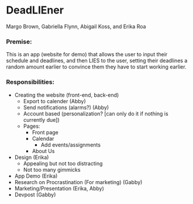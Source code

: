 # DeadLIEner
Margo Brown, Gabriella Flynn, Abigail Koss, and Erika Roa

### Premise:
This is an app (website for demo) that allows the user to input their schedule and deadlines, and then LIES to the user, setting their deadlines a random amount earlier to convince them they have to start working earlier.

### Responsibilities:
- Creating the website (front-end, back-end)
  - Export to calender (Abby)
  - Send notifications (alarms?) (Abby)
  - Account based (personalization? [can only do it if nothing is currently due])
  - Pages:
    - Front page
    - Calendar
      - Add events/assignments
    - About Us
- Design (Erika)
  - Appealing but not too distracting
  - Not too many gimmicks
- App Demo (Erika)
- Research on Procrastination (For marketing) (Gabby)
- Marketing/Presentation (Erika, Abby)
- Devpost (Gabby)
